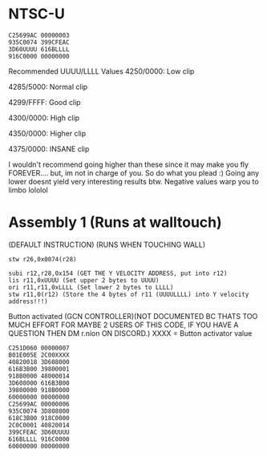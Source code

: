# NTSC-U
```
C25699AC 00000003
935C0074 399CFEAC
3D60UUUU 616BLLLL
916C0000 00000000
```
Recommended UUUU/LLLL Values
4250/0000: Low clip

4285/5000: Normal clip

4299/FFFF: Good clip

4300/0000: High clip

4350/0000: Higher clip

4375/0000: INSANE clip

I wouldn't recommend going higher than these since it may make you fly FOREVER.... but, im not in charge of you. So do what you plead :)
Going any lower doesnt yield very interesting results btw.
Negative values warp you to limbo lololol
# Assembly 1 (Runs at walltouch)
(DEFAULT INSTRUCTION) (RUNS WHEN TOUCHING WALL)
```
stw r26,0x0074(r28) 
```
```
subi r12,r28,0x154 (GET THE Y VELOCITY ADDRESS, put into r12)
lis r11,0xUUUU (Set upper 2 bytes to UUUU)
ori r11,r11,0xLLLL (Set lower 2 bytes to LLLL)
stw r11,0(r12) (Store the 4 bytes of r11 (UUUULLLL) into Y velocity address!!!)
```
Button activated (GCN CONTROLLER)(NOT DOCUMENTED BC THATS TOO MUCH EFFORT FOR MAYBE 2 USERS OF THIS CODE, IF YOU HAVE A QUESTION THEN DM r.nion ON DISCORD.)
XXXX = Button activator value 
```
C251D060 00000007
B01E005E 2C00XXXX
40820018 3D608000
616B3B00 39800001
918B0000 48000014
3D608000 616B3B00
39800000 918B0000
60000000 00000000
C25699AC 00000006
935C0074 3D808000
618C3B00 918C0000
2C0C0001 40820014
399CFEAC 3D60UUUU
616BLLLL 916C0000
60000000 00000000
```
